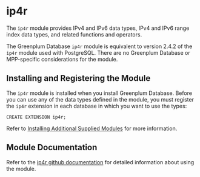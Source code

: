 # ip4r 

The `ip4r` module provides IPv4 and IPv6 data types, IPv4 and IPv6 range index data types, and related functions and operators.

The Greenplum Database `ip4r` module is equivalent to version 2.4.2 of the `ip4r` module used with PostgreSQL. There are no Greenplum Database or MPP-specific considerations for the module.

## <a id="topic_reg"></a>Installing and Registering the Module 

The `ip4r` module is installed when you install Greenplum Database. Before you can use any of the data types defined in the module, you must register the `ip4r` extension in each database in which you want to use the types:

```
CREATE EXTENSION ip4r;
```

Refer to [Installing Additional Supplied Modules](../../install_guide/install_modules.html) for more information.

## <a id="topic_info"></a>Module Documentation 

Refer to the [ip4r github documentation](https://github.com/RhodiumToad/ip4r) for detailed information about using the module.

